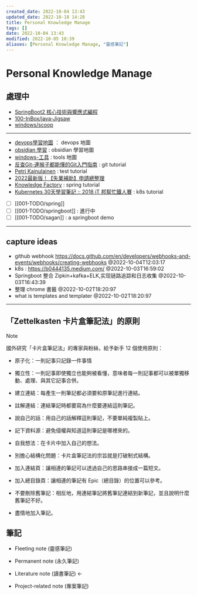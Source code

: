 ```yaml
---
created_date: 2022-10-04 13:43
updated_date: 2022-10-18 14:28
title: Personal Knowledge Manage
tags: []
date: 2022-10-04 13:43
modified: 2022-10-05 10:39
aliases: [Personal Knowledge Manage, "靈感筆記"]
---
```


# Personal Knowledge Manage

## 處理中

- [SpringBoot2 核心技術與響應式編程](300-閱讀筆記/尚矽谷-SpringBoot2核心技術.md)
- [100-InBox/java-Jigsaw](100-InBox/java-Jigsaw.md)
- [windows/scoop](windows/scoop.md)

---
- [devops學習地圖](400-devops/000-MOC-devops.md) ： devops 地圖
- [obsidian 學習](200-學習OB/000-obsidian.md) : obsidian 學習地圖
- [windows-工具](windows/000-MOC-tools.md) : tools 地圖
- [反查Git-連猴子都能懂的Git入門指南](https://backlog.com/git-tutorial/tw/reference/) : git tutorial
- [Petri Kainulainen](https://www.petrikainulainen.net/) : test tutorial
- [2022最新版！【失業補助】申請總整理](https://pro.104.com.tw/vip/preLogin/recruiterForum/post/59099#001)
- [Knowledge Factory](https://www.knowledgefactory.net/) : spring tutorial
- [Kubernetes 30天學習筆記 :: 2018 iT 邦幫忙鐵人賽](https://ithelp.ithome.com.tw/users/20103753/ironman/1590) : k8s tutorial



- [ ] [[001-TODO/spring]]
- [ ] [[001-TODO/springboot]] : 進行中
- [ ] [[001-TODO/sagan]] : a springboot demo 

---

## capture ideas

- github webhook https://docs.github.com/en/developers/webhooks-and-events/webhooks/creating-webhooks @2022-10-04T12:03:17
- k8s : https://b0444135.medium.com/ @2022-10-03T16:59:02
- Springboot 整合 Zipkin+kafka+ELK,实现链路追踪和日志收集 @2022-10-03T16:43:39
- 整理 chrome 書籤 @2022-10-02T18:20:97
- what is templates and templater @2022-10-02T18:20:97

---

## 「Zettelkasten 卡片盒筆記法」的原則

> [!note]
> 國外研究「卡片盒筆記法」的專家與粉絲，給予新手 12 個使用原則：

* 原子化：一則記事只記錄一件事情

* 獨立性：一則記事即使獨立也能夠被看懂，意味者每一則記事都可以被單獨移動、處理、與其它記事合併。

* 建立連結：每產生一則筆記都必須要和原筆記進行連結。

* 註解連結：連結筆記時都要寫為什麼要連結這則筆記。

* 說自己的話：用自己的話解釋這則筆記，不要單純複製貼上。

* 記下資料源：避免侵權與知道這則筆記是哪裡來的。

* 自我想法：在卡片中加入自己的想法。

* 別擔心結構化問題：卡片盒筆記法的宗旨就是打破制式結構。

* 加入連結頁：讓相連的筆記可以透過自己的思路串接成一篇短文。

* 加入總目錄頁：讓相連的筆記有 Epic（總目錄）的位置可以參考。

* 不要刪除舊筆記：相反地，用連結筆記將舊筆記連結到新筆記，並且說明什麼舊筆記不好。

* 盡情地加入筆記。  

## 筆記

* Fleeting note (靈感筆記)

* Permanent note (永久筆記)

* Literature note (讀書筆記) <-

* Project-related note (專案筆記)
